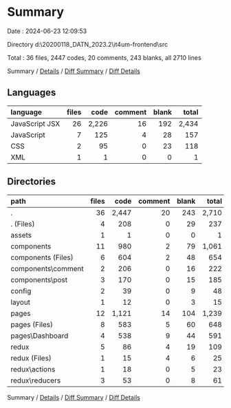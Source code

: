 # Summary

Date : 2024-06-23 12:09:53

Directory d:\\20200118_DATN_2023.2\\it4um-frontend\\src

Total : 36 files,  2447 codes, 20 comments, 243 blanks, all 2710 lines

Summary / [Details](details.md) / [Diff Summary](diff.md) / [Diff Details](diff-details.md)

## Languages
| language | files | code | comment | blank | total |
| :--- | ---: | ---: | ---: | ---: | ---: |
| JavaScript JSX | 26 | 2,226 | 16 | 192 | 2,434 |
| JavaScript | 7 | 125 | 4 | 28 | 157 |
| CSS | 2 | 95 | 0 | 23 | 118 |
| XML | 1 | 1 | 0 | 0 | 1 |

## Directories
| path | files | code | comment | blank | total |
| :--- | ---: | ---: | ---: | ---: | ---: |
| . | 36 | 2,447 | 20 | 243 | 2,710 |
| . (Files) | 4 | 208 | 0 | 29 | 237 |
| assets | 1 | 1 | 0 | 0 | 1 |
| components | 11 | 980 | 2 | 79 | 1,061 |
| components (Files) | 6 | 604 | 2 | 48 | 654 |
| components\\comment | 2 | 206 | 0 | 16 | 222 |
| components\\post | 3 | 170 | 0 | 15 | 185 |
| config | 2 | 39 | 0 | 9 | 48 |
| layout | 1 | 12 | 0 | 3 | 15 |
| pages | 12 | 1,121 | 14 | 104 | 1,239 |
| pages (Files) | 8 | 583 | 5 | 60 | 648 |
| pages\\Dashboard | 4 | 538 | 9 | 44 | 591 |
| redux | 5 | 86 | 4 | 19 | 109 |
| redux (Files) | 1 | 15 | 4 | 6 | 25 |
| redux\\actions | 1 | 18 | 0 | 5 | 23 |
| redux\\reducers | 3 | 53 | 0 | 8 | 61 |

Summary / [Details](details.md) / [Diff Summary](diff.md) / [Diff Details](diff-details.md)